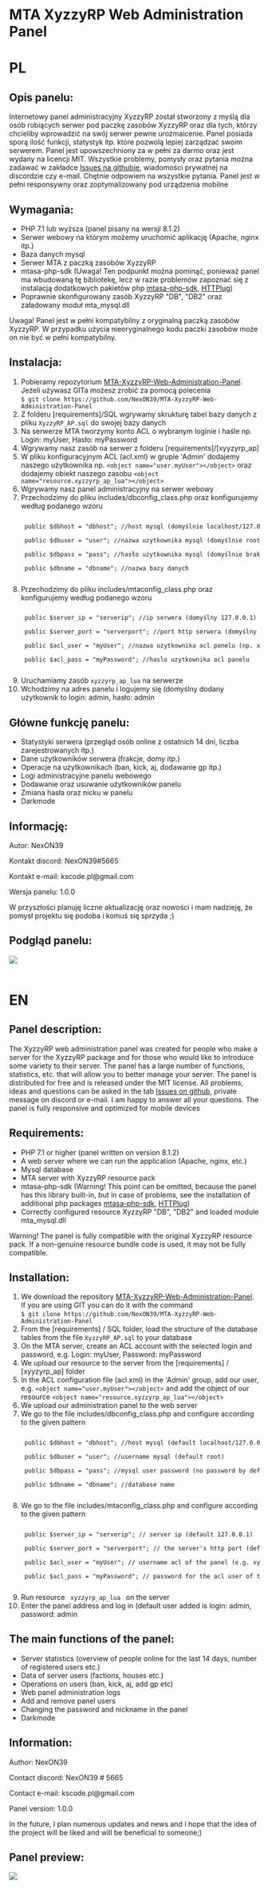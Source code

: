 <h1>MTA XyzzyRP Web Administration Panel</h1>
<h1>PL</h1>
<h2>Opis panelu:</h2>
<p>
Internetowy panel administracyjny XyzzyRP został stworzony z myślą dla osób robiących serwer pod paczkę zasobów XyzzyRP oraz dla tych, którzy chcieliby wprowadzić na swój serwer pewne urozmaicenie. Panel posiada sporą ilość funkcji, statystyk itp. które pozwolą lepiej zarządzać swoim serwerem. Panel jest upowszechniony za w pełni za darmo oraz jest wydany na licencji MIT. Wszystkie problemy, pomysły oraz pytania można zadawać w zakładce <a href='https://github.com/NexON39/MTA-XyzzyRP-Web-Administration-Panel/issues'>Issues na githubie</a>, wiadomości prywatnej na discordzie czy e-mail. Chętnie odpowiem na wszystkie pytania. Panel jest w pełni responsywny oraz zoptymalizowany pod urządzenia mobilne</p>
<h2>Wymagania:</h2>
<p>
    <ul>
        <li>PHP 7.1 lub wyższa (panel pisany na wersji 8.1.2)</li>
        <li>Serwer webowy na którym możemy uruchomić aplikację (Apache, nginx itp.)</li>
        <li>Baza danych mysql</li>
        <li>Serwer MTA z paczką zasobów XyzzyRP</li>
        <li>mtasa-php-sdk (Uwaga! Ten podpunkt można pominąć, ponieważ panel ma wbudowaną tę bibliotekę, lecz w razie problemów zapoznać się z instalacją dodatkowych pakietów php <a href='https://wiki.multitheftauto.com/wiki/PHP_SDK'>mtasa-php-sdk</a>, <a href='https://docs.php-http.org/en/latest/httplug/users.html'>HTTPlug</a>)</li>
        <li>Poprawnie skonfigurowany zasób XyzzyRP "DB", "DB2" oraz załadowany moduł mta_mysql.dll</li>
    </ul>
    Uwaga!
    Panel jest w pełni kompatybilny z oryginalną paczką zasobów XyzzyRP. W przypadku użycia nieoryginalnego kodu paczki zasobów może on nie być w pełni kompatybilny.
</p>
<h2>Instalacja:</h2>
    <ol>
        <li>Pobieramy repozytorium <a href='https://github.com/NexON39/MTA-XyzzyRP-Web-Administration-Panel'>MTA-XyzzyRP-Web-Administration-Panel</a>. Jeżeli używasz GITa możesz zrobić za pomocą polecenia <br>
        <code>$ git clone https://github.com/NexON39/MTA-XyzzyRP-Web-Administration-Panel</code></li>
        <li>Z folderu [requirements]/SQL wgrywamy skrukturę tabel bazy danych z pliku <code>XyzzyRP_AP.sql</code> do swojej bazy danych</li>
        <li>Na serwerze MTA tworzymy konto ACL o wybranym loginie i haśle np. Login: myUser, Hasło: myPassword</li>
        <li>Wgrywamy nasz zasób na serwer z folderu [requirements]/[xyyzyrp_ap]</li>
        <li>W pliku konfiguracyjnym ACL (acl.xml) w grupie 'Admin' dodajemy naszego użytkownika np. <code>&lt;object name="user.myUser"&gt;&lt;/object&gt;</code> oraz dodajemy obiekt naszego zasobu <code>&lt;object name="resource.xyzzyrp_ap_lua"&gt;&lt;/object&gt;</code></li>
        <li>Wgrywamy nasz panel administracyjny na serwer webowy</li>
        <li>Przechodzimy do pliku includes/dbconfig_class.php oraz konfigurujemy według podanego wzoru
            <code><pre>
                <br> public $dbhost = "dbhost"; //host mysql (domyślnie localhost/127.0.0.1)
                <br> public $dbuser = "user"; //nazwa uzytkownika mysql (domyślnie root)
                <br> public $dbpass = "pass"; //hasło użytkownika mysql (domyślnie brak hasła)
                <br> public $dbname = "dbname"; //nazwa bazy danych
            </pre></code>
        </li>
        <li>Przechodzimy do pliku includes/mtaconfig_class.php oraz konfigurujemy według podanego wzoru
            <code><pre>
                <br> public $server_ip = "serverip"; //ip serwera (domyślny 127.0.0.1)
                <br> public $server_port = "serverport"; //port http serwera (domyślny 22005)
                <br> public $acl_user = "myUser"; //nazwa uzytkownika acl panelu (np. xyzzyrp_ap)
                <br> public $acl_pass = "myPassword"; //haslo uzytkownika acl panelu
            </pre></code>
        </li>
        <li>Uruchamiamy zasób <code>xyzzyrp_ap_lua</code> na serwerze</li>
        <li>Wchodzimy na adres panelu i logujemy się (domyślny dodany użytkownik to login: admin, hasło: admin</li>
    </ol>
<h2>Główne funkcję panelu:</h2>
<ul>
    <li>Statystyki serwera (przegląd osób online z ostatnich 14 dni, liczba zarejestrowanych itp.)</li>
    <li>Dane użytkowników serwera (frakcje, domy itp.)</li>
    <li>Operacje na użytkownikach (ban, kick, aj, dodawanie gp itp.)</li>
    <li>Logi administracyjne panelu webowego</li>
    <li>Dodawanie oraz usuwanie użytkowników panelu</li>
    <li>Zmiana hasła oraz nicku w panelu</li>
    <li>Darkmode</li>
</ul>
<h2>Informację:</h2>
<p>Autor: NexON39</p>
<p>Kontakt discord: NexON39#5665</p>
<p>Kontakt e-mail: kscode.pl@gmail.com</p>
<p>Wersja panelu: 1.0.0</p>
W przyszłości planuję liczne aktualizację oraz nowości i mam nadzieję, że pomysł projektu się podoba i komuś się sprzyda ;)
<h2>Podgląd panelu:</h2>
<img src='img/preview.png'>
<br><br>
<h1>EN</h1>
<h2>Panel description:</h2>
<p>
The XyzzyRP web administration panel was created for people who make a server for the XyzzyRP package and for those who would like to introduce some variety to their server. The panel has a large number of functions, statistics, etc. that will allow you to better manage your server. The panel is distributed for free and is released under the MIT license. All problems, ideas and questions can be asked in the tab <a href='https://github.com/NexON39/MTA-XyzzyRP-Web-Administration-Panel/issues'>Issues on github</a>, private message on discord or e-mail. I am happy to answer all your questions. The panel is fully responsive and optimized for mobile devices</p>
<h2>Requirements:</h2>
<p>
    <ul>
        <li>PHP 7.1 or higher (panel written on version 8.1.2)</li>
        <li>A web server where we can run the application (Apache, nginx, etc.)</li>
        <li>Mysql database</li>
        <li>MTA server with XyzzyRP resource pack</li>
        <li>mtasa-php-sdk (Warning! This point can be omitted, because the panel has this library built-in, but in case of problems, see the installation of additional php packages <a href='https://wiki.multitheftauto.com/wiki/PHP_SDK'>mtasa-php-sdk</a>, <a href='https://docs.php-http.org/en/latest/httplug/users.html'>HTTPlug</a>)</li>
        <li>Correctly configured resource XyzzyRP "DB", "DB2" and loaded module mta_mysql.dll</li>
    </ul>
    Warning!
    The panel is fully compatible with the original XyzzyRP resource pack. If a non-genuine resource bundle code is used, it may not be fully compatible.
</p>
<h2>Installation:</h2>
    <ol>
        <li>We download the repository <a href='https://github.com/NexON39/MTA-XyzzyRP-Web-Administration-Panel'>MTA-XyzzyRP-Web-Administration-Panel</a>. If you are using GIT you can do it with the command <br>
        <code>$ git clone https://github.com/NexON39/MTA-XyzzyRP-Web-Administration-Panel</code></li>
        <li>From the [requirements] / SQL folder, load the structure of the database tables from the file <code>XyzzyRP_AP.sql</code> to your database</li>
        <li>On the MTA server, create an ACL account with the selected login and password, e.g. Login: myUser, Password: myPassword</li>
        <li>We upload our resource to the server from the [requirements] / [xyyzyrp_ap] folder</li>
        <li>In the ACL configuration file (acl.xml) in the 'Admin' group, add our user, e.g. <code>&lt;object name="user.myUser"&gt;&lt;/object&gt;</code> and add the object of our resource <code>&lt;object name="resource.xyzzyrp_ap_lua"&gt;&lt;/object&gt;</code></li>
        <li>We upload our administration panel to the web server</li>
        <li>We go to the file includes/dbconfig_class.php and configure according to the given pattern
            <code><pre>
                <br> public $dbhost = "dbhost"; //host mysql (default localhost/127.0.0.1)
                <br> public $dbuser = "user"; //username mysql (default root)
                <br> public $dbpass = "pass"; //mysql user password (no password by default)
                <br> public $dbname = "dbname"; //database name
            </pre></code>
        </li>
        <li>We go to the file includes/mtaconfig_class.php and configure according to the given pattern
            <code><pre>
                <br> public $server_ip = "serverip"; // server ip (default 127.0.0.1)
                <br> public $server_port = "serverport"; // the server's http port (default 22005)
                <br> public $acl_user = "myUser"; // username acl of the panel (e.g. xyzzyrp_ap)
                <br> public $acl_pass = "myPassword"; // password for the acl user of the panel
            </pre></code>
        </li>
        <li> Run resource <code> xyzzyrp_ap_lua </code> on the server </li>
        <li> Enter the panel address and log in (default user added is login: admin, password: admin </li>
    </ol>
<h2>The main functions of the panel:</h2>
<ul>
    <li> Server statistics (overview of people online for the last 14 days, number of registered users etc.) </li>
    <li> Data of server users (factions, houses etc.) </li>
    <li> Operations on users (ban, kick, aj, add gp etc) </li>
    <li> Web panel administration logs </li>
    <li> Add and remove panel users </li>
    <li> Changing the password and nickname in the panel </li>
    <li> Darkmode </li>
</ul>
<h2>Information:</h2>
<p>Author: NexON39</p>
<p>Contact discord: NexON39 # 5665</p>
<p>Contact e-mail: kscode.pl@gmail.com</p>
<p>Panel version: 1.0.0</p>
In the future, I plan numerous updates and news and I hope that the idea of ​​the project will be liked and will be beneficial to someone;)
<h2>Panel preview:</h2>
<img src='img/preview.png'>


